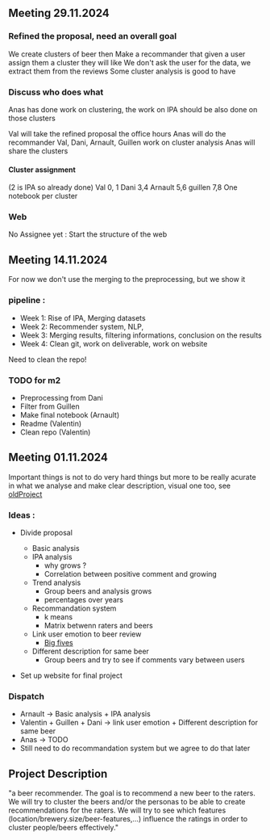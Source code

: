 ## Meeting 29.11.2024

### Refined the proposal, need an overall goal

We create clusters of beer then 
Make a recommander that given a user assign them a cluster they will like
We don't ask the user for the data, we extract them from the reviews
Some cluster analysis is good to have

### Discuss who does what

Anas has done work on clustering, the work on IPA should be also done on those clusters

Val will take the refined proposal the office hours
Anas will do the recommander
Val, Dani, Arnault, Guillen work on cluster analysis
Anas will share the clusters

#### Cluster assignment
(2 is IPA so already done)
Val 0, 1
Dani 3,4
Arnault 5,6
guillen 7,8
One notebook per cluster

### Web
No Assignee yet : Start the structure of the web 




## Meeting 14.11.2024
For now we don't use the merging to the preprocessing, but we show it

### pipeline : 
- Week 1: Rise of IPA, Merging datasets
- Week 2: Recommender system, NLP, 
- Week 3: Merging results, filtering informations, conclusion on the results
- Week 4: Clean git, work on deliverable, work on website

Need to clean the repo!

### TODO for m2
- Preprocessing from Dani
- Filter from Guillen
- Make final notebook (Arnault)
- Readme (Valentin)
- Clean repo (Valentin)

## Meeting 01.11.2024
Important things is not to do very hard things but more to be really acurate in what we analyse and make clear description, visual one too, see [oldProject](https://hadriensevel.github.io/vivalavada/#fnref:3)

### Ideas : 
- Divide proposal
  - Basic analysis
  - IPA analysis
    - why grows ?
    - Correlation between positive comment and growing
  - Trend analysis
    - Group beers and analysis grows
    - percentages over years 
  - Recommandation system
    - k means
    - Matrix betwenn raters and beers  
  - Link user emotion to beer review
    - [Big fives](https://www.verywellmind.com/the-big-five-personality-dimensions-2795422)
  - Different description for same beer
    - Group beers and try to see if comments vary between users
  
- Set up website for final project

### Dispatch
- Arnault -> Basic analysis + IPA analysis
- Valentin + Guillen + Dani -> link user emotion + Different description for same beer
- Anas -> TODO
- Still need to do recommandation system but we agree to do that later


## Project Description

"a beer recommender. The goal is to recommend a new beer to the raters. We will try to cluster the beers and/or the personas to be able to create recommendations for the raters. We will try to see which features (location/brewery.size/beer-features,...) influence the ratings in order to cluster people/beers effectively."


